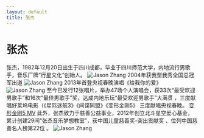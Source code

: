 ```yaml
---
layout: default
title: 张杰
---
```


# 张杰
张杰，1982年12月20日出生于四川成都，毕业于四川师范大学，内地流行男歌手，音乐厂牌“行星文化”创始人。
![Jason Zhang](image.baidu.com/search/detail?ct=503316480&z=0&ipn=false&word=%E5%BC%A0%E6%9D%B0&hs=0&pn=-1&spn=0&di=baikeimg&pi=&rn=1&tn=baiduimagedetail&is=&istype=&ie=utf-8&oe=utf-8&in=&cl=2&lm=-1&st=&lpn=0&ln=undefined&fr=&fmq=undefined&fm=undefined&ic=&s=&se=&sme=&tab=&width=&height=&face=&cg=star&bdtype=0&oriquery=&objurl=http%3A%2F%2Fa.hiphotos.baidu.com%2Fbaike%2Fpic%2Fitem%2F64380cd7912397dd11d619e15e82b2b7d1a287ac.jpg&fromurl=https%3A%2F%2Fbaike.baidu.com%2Fitem%2F%E5%BC%A0%E6%9D%B0%2F256&gsm=&islist=&querylist=
)
2004年获我型我秀全国总冠军出道
![Jason Zhang](image.baidu.com/search/detail?ct=503316480&z=0&ipn=d&word=%E5%BC%A0%E6%9D%B02004%E5%B9%B4%E8%8E%B7%E6%88%91%E5%9E%8B%E6%88%91%E7%A7%80%E5%85%A8%E5%9B%BD%E6%80%BB%E5%86%A0%E5%86%9B%E5%87%BA%E9%81%93&step_word=&hs=0&pn=0&spn=0&di=3477683551&pi=0&rn=1&tn=baiduimagedetail&is=0%2C0&istype=2&ie=utf-8&oe=utf-8&in=&cl=2&lm=-1&st=-1&cs=1033000303%2C1126302995&os=258332198%2C2125865092&simid=0%2C0&adpicid=0&lpn=0&ln=1433&fr=&fmq=1538051870018_R&fm=result&ic=0&s=undefined&se=&sme=&tab=0&width=&height=&face=undefined&ist=&jit=&cg=&bdtype=0&oriquery=&objurl=http%3A%2F%2Fdingyue.nosdn.127.net%2FmXeAfDSabdsFIzy27714Royp3p6m%3D1z9P16hHhT1VqryM1530063298307.jpg&fromurl=ippr_z2C%24qAzdH3FAzdH3F1y_z%26e3B8mn_z%26e3Bv54AzdH3FedAzdH3Fw6ptvsjAzdH3F1jpwtsAzdH3FDLAdFnK0ac80KDNd_z%26e3Bip4s&gsm=0&rpstart=0&rpnum=0&islist=&querylist=
)
2013年首登央视春晚演唱《给我你的爱》
![Jason Zhang](image.baidu.com/search/detail?ct=503316480&z=0&ipn=d&word=%E5%BC%A0%E6%9D%B02013%E5%B9%B4%E9%A6%96%E7%99%BB%E5%A4%AE%E8%A7%86%E6%98%A5%E6%99%9A%E6%BC%94%E5%94%B1%E3%80%8A%E7%BB%99%E6%88%91%E4%BD%A0%E7%9A%84%E7%88%B1%E3%80%8B&step_word=&hs=0&pn=0&spn=0&di=17887785630&pi=0&rn=1&tn=baiduimagedetail&is=0%2C0&istype=2&ie=utf-8&oe=utf-8&in=&cl=2&lm=-1&st=-1&cs=2533730835%2C2648125795&os=1180262239%2C1248281142&simid=3454536546%2C522095633&adpicid=0&lpn=0&ln=1895&fr=&fmq=1538051976661_R&fm=result&ic=0&s=undefined&se=&sme=&tab=0&width=&height=&face=undefined&ist=&jit=&cg=&bdtype=0&oriquery=&objurl=http%3A%2F%2Fimg0.sc115.com%2Fhb%2Fyl1%2F16%2F881509001037800.jpg&fromurl=ippr_z2C%24qAzdH3FAzdH3Fooo_z%26e3Bfv88c_z%26e3Bv54AzdH3FikAzdH3Fncc98_z%26e3Bip4s&gsm=0&rpstart=0&rpnum=0&islist=&querylist=
)
至今已发行12张唱片，举办47场个人演唱会，获33次“最受欢迎男歌手”和16次“最佳男歌手”奖，达成内地乐坛“最受欢迎男歌手”大满贯 ，三度献唱好莱坞电影（《星际迷航3》《间谍同盟》《变形金刚5》  三度献唱央视春晚。
[变形金刚5 MV](https://www.iqiyi.com/w_19rtq6cavx.html)
此外，张杰致力于慈善公益事业，2012年创立北斗星空爱心基金，累计创建29间“张杰音乐梦想教室”，获中国儿童慈善奖-突出贡献奖  、位列中国慈善名人榜第22位 。
![Jason Zhang](https://image.baidu.com/search/detail?ct=503316480&z=0&ipn=d&word=%E5%BC%A0%E6%9D%B0%20%E6%85%88%E5%96%84&step_word=&hs=0&pn=6&spn=0&di=182130007840&pi=0&rn=1&tn=baiduimagedetail&is=0%2C0&istype=0&ie=utf-8&oe=utf-8&in=&cl=2&lm=-1&st=undefined&cs=443875482%2C796224019&os=2741910042%2C949996576&simid=3510858552%2C338146452&adpicid=0&lpn=0&ln=1278&fr=&fmq=1538052441710_R&fm=&ic=undefined&s=undefined&se=&sme=&tab=0&width=undefined&height=undefined&face=undefined&ist=&jit=&cg=&bdtype=0&oriquery=&objurl=http%3A%2F%2Fimgsrc.baidu.com%2Fforum%2Fw%3D580%2Fsign%3Ddff701cf9e3df8dca63d8f99fd1172bf%2F2607b639b6003af395bfd358342ac65c1138b6d1.jpg&fromurl=ippr_z2C%24qAzdH3FAzdH3Fptjkwv_z%26e3Bkwt17_z%26e3Bv54AzdH3FrAzdH3Fd8nncmdacd&gsm=0&rpstart=0&rpnum=0&islist=&querylist=
)
